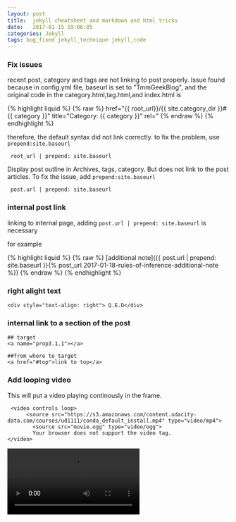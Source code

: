```yaml
---
layout: post
title:  jekyll cheatsheet and markdown and html tricks
date:   2017-01-15 19:06:05
categories: Jekyll
tags: bug_fixed jekyll_technique jekyll_code
---
```


### Fix issues

recent post, category and tags are not linking to post properly. Issue found because in config.yml file, baseurl is set to "TmmGeekBlog", and the original code in the category.html,tag.html,and index.html is 





{% highlight liquid %}
{% raw %}
href="{{ root_url}}/{{ site.category_dir }}#{{ category }}" title="Category: {{ category }}" rel="
{% endraw %}
{% endhighlight %}  


therefore, the default syntax did not link correctly. to fix the problem, use `prepend:site.baseurl`

```liquid
 root_url | prepend: site.baseurl

```

Display post outline in Archives, tags, category. But does not link to the post articles. To fix the issue, add
`prepend:site.baseurl`

```
 post.url | prepend: site.baseurl 
```

### internal post link

linking to internal page, adding `post.url | prepend: site.baseurl` is necessary

for example 

{% highlight liquid %}
{% raw %}
[additional note]({{ post.url | prepend: site.baseurl }}{% post_url 2017-01-18-rules-of-inference-additional-note %})
{% endraw %}
{% endhighlight %}  


### right alight text

```
<div style="text-align: right"> Q.E.D</div>

```

### internal link to a section of the post

```
## target
<a name="prop3.1.1"></a>

##from where to target
<a href="#top">link to top</a>
```

### Add looping video

This will put a video playing continously in the frame. 
```
 <video controls loop>
	  <source src="https://s3.amazonaws.com/content.udacity-data.com/courses/ud1111/conda_default_install.mp4" type="video/mp4">
  		<source src="movie.ogg" type="video/ogg">
  		Your browser does not support the video tag.
</video> 

```

 <video controls loop>
	  <source src="https://s3.amazonaws.com/content.udacity-data.com/courses/ud1111/conda_default_install.mp4" type="video/mp4">
  		<source src="movie.ogg" type="video/ogg">
  		Your browser does not support the video tag.
</video> 





